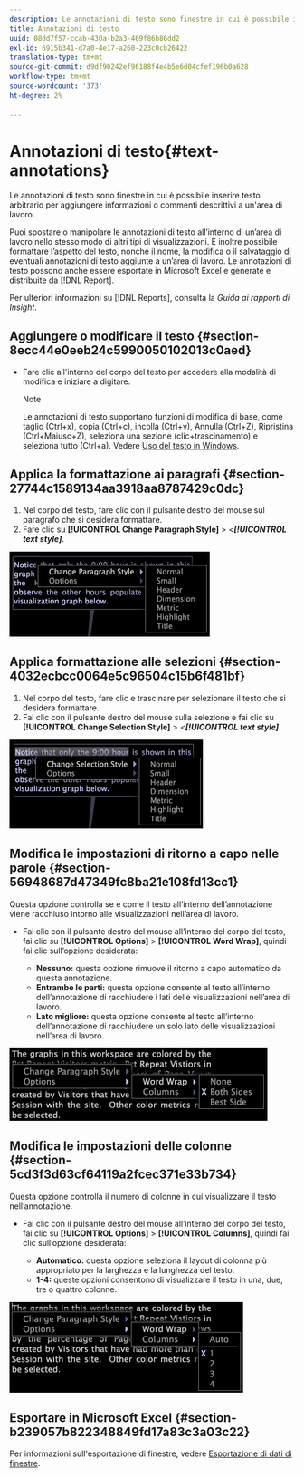 ```yaml
---
description: Le annotazioni di testo sono finestre in cui è possibile inserire testo arbitrario per aggiungere informazioni o commenti descrittivi a un'area di lavoro.
title: Annotazioni di testo
uuid: 08dd7f57-ccab-430a-b2a3-469f86b86dd2
exl-id: 6915b341-d7a0-4e17-a260-223c0cb26422
translation-type: tm+mt
source-git-commit: d9df90242ef96188f4e4b5e6d04cfef196b0a628
workflow-type: tm+mt
source-wordcount: '373'
ht-degree: 2%

---
```


# Annotazioni di testo{#text-annotations}

Le annotazioni di testo sono finestre in cui è possibile inserire testo arbitrario per aggiungere informazioni o commenti descrittivi a un&#39;area di lavoro.

Puoi spostare o manipolare le annotazioni di testo all’interno di un’area di lavoro nello stesso modo di altri tipi di visualizzazioni. È inoltre possibile formattare l’aspetto del testo, nonché il nome, la modifica o il salvataggio di eventuali annotazioni di testo aggiunte a un’area di lavoro. Le annotazioni di testo possono anche essere esportate in Microsoft Excel e generate e distribuite da [!DNL Report].

Per ulteriori informazioni su [!DNL Reports], consulta la *Guida ai rapporti di Insight*.

## Aggiungere o modificare il testo {#section-8ecc44e0eeb24c5990050102013c0aed}

* Fare clic all&#39;interno del corpo del testo per accedere alla modalità di modifica e iniziare a digitare.

   >[!NOTE]
   >
   >Le annotazioni di testo supportano funzioni di modifica di base, come taglio (Ctrl+x), copia (Ctrl+c), incolla (Ctrl+v), Annulla (Ctrl+Z), Ripristina (Ctrl+Maiusc+Z), seleziona una sezione (clic+trascinamento) e seleziona tutto (Ctrl+a). Vedere [Uso del testo in Windows](../../../../home/c-get-started/c-wk-win-wksp/c-work-text-win.md#concept-f1222434bf954767808e94b955945c8d).

## Applica la formattazione ai paragrafi {#section-27744c1589134aa3918aa8787429c0dc}

1. Nel corpo del testo, fare clic con il pulsante destro del mouse sul paragrafo che si desidera formattare.
1. Fare clic su **[!UICONTROL Change Paragraph Style]** > *&lt;**[!UICONTROL text style]***.

![](assets/mnu_Text_Paragraph.png)

## Applica formattazione alle selezioni {#section-4032ecbcc0064e5c96504c15b6f481bf}

1. Nel corpo del testo, fare clic e trascinare per selezionare il testo che si desidera formattare.
1. Fai clic con il pulsante destro del mouse sulla selezione e fai clic su **[!UICONTROL Change Selection Style]** > *&lt;**[!UICONTROL text style]***.

![](assets/mnu_Text_Selection.png)

## Modifica le impostazioni di ritorno a capo nelle parole {#section-56948687d47349fc8ba21e108fd13cc1}

Questa opzione controlla se e come il testo all’interno dell’annotazione viene racchiuso intorno alle visualizzazioni nell’area di lavoro.

* Fai clic con il pulsante destro del mouse all’interno del corpo del testo, fai clic su **[!UICONTROL Options]** > **[!UICONTROL Word Wrap]**, quindi fai clic sull’opzione desiderata:

   * **Nessuno:** questa opzione rimuove il ritorno a capo automatico da questa annotazione.
   * **Entrambe le parti:** questa opzione consente al testo all’interno dell’annotazione di racchiudere i lati delle visualizzazioni nell’area di lavoro.
   * **Lato migliore:** questa opzione consente al testo all’interno dell’annotazione di racchiudere un solo lato delle visualizzazioni nell’area di lavoro.

![](assets/mnu_Text_OptionsWrap.png)

## Modifica le impostazioni delle colonne {#section-5cd3f3d63cf64119a2fcec371e33b734}

Questa opzione controlla il numero di colonne in cui visualizzare il testo nell’annotazione.

* Fai clic con il pulsante destro del mouse all’interno del corpo del testo, fai clic su **[!UICONTROL Options]** > **[!UICONTROL Columns]**, quindi fai clic sull’opzione desiderata:

   * **Automatico:** questa opzione seleziona il layout di colonna più appropriato per la larghezza e la lunghezza del testo.
   * **1-4:** queste opzioni consentono di visualizzare il testo in una, due, tre o quattro colonne.

![](assets/mnu_Text_OptionsColumns.png)

## Esportare in Microsoft Excel {#section-b239057b822348849fd17a83c3a03c22}

Per informazioni sull&#39;esportazione di finestre, vedere [Esportazione di dati di finestre](../../../../home/c-get-started/c-wk-win-wksp/c-exp-win-data.md#concept-8df61d64ed434cc5a499023c44197349).
